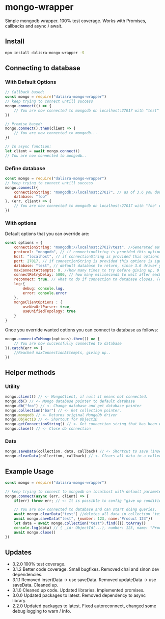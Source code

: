 # mongo-wrapper
Simple mongodb wrapper.
100% test coverage.
Works with Promises, callbacks and async / await.

## Install

```bash
npm install dalisra-mongo-wrapper -S
```

## Connecting to database

### With Default Options

```javascript
// Callback based:
const mongo = require("dalisra-mongo-wrapper")
// keep trying to connect untill success
mongo.connect(() => {
    // You are now connected to mongodb on localhost:27017 with "test" database as default
})

// Promise based:
mongo.connect().then(client => {
    // You are now connected to mongodb...
})

// In async function:
let client = await mongo.connect()
// You are now connected to mongodb..
```

### Define database

```javascript
const mongo = require("dalisra-mongo-wrapper")
// keep trying to connect untill success
mongo.connect({
    connectionString: "mongodb://localhost:27017", // as of 3.6 you dont need to provide database in connection string
    database: "foo"
}, (err, client) => {
    // You are now connected to mongodb on localhost:27017 with "foo" database as default
})
```

### With options

Default options that you can override are:
```javascript
const options = {
    connectionString: "mongodb://localhost:27017/test", //Generated automatically if not specified.
    protocol: "mongodb", // if connectionString is provided this options is ignored
    host: "localhost", // if connectionString is provided this options is ignored
    port: 27017, // if connectionString is provided this options is ignored
    database: "test", // default database to return, since 3.6 driver you can change database
    maxConnectAttempts: 0, //how many times to try before giving up, 0 = never giveup.
    connectRetryDelay: 5000, // how many miliseconds to wait after each failed attempt to connect
    reconnect: true, // what to do if connection to database closes. (on "disconnect" event)
    log:{
        debug: console.log,
        error: console.error
    },
    mongoClientOptions : {
        useNewUrlParser: true,
        useUnifiedTopology: true
    }
}
```
Once you override wanted options you can connect to database as follows:

```javascript
mongo.connectoToMongo(options).then(() => {
    // You are now successfully connected to database
}).catch(err => {
    //Reached maxConnectionAttempts, giving up..
})
```

## Helper methods

### Utility
```javascript
mongo.client() // <- MongoClient, if null it means not connected.
mongo.db() // <- Mongo database pointer to default database
mongo.db("foo") // <- Change database and get database pointer
mongo.collection("bar") // <- Get collection pointer.
mongo.mongodb // <- Returns original MongoDb driver
mongo.ObjectID // <- Shortcut for ObjectID
mongo.getConnectionString() // <- Get connection string that has been used
mongo.close() // <- Close db connection
```

### Data
```javascript
mongo.saveData(collection, data, callback) // <- Shortcut to save (insert or update) data to database (uses bulkWrite for arrays of data)
mongo.clearData(collection, callback) // <- Clears all data in a collection
```

## Example Usage
```javascript
const mongo = require("dalisra-mongo-wrapper")

// keep trying to connect to mongodb on localhost with default parameters untill success
mongo.connect(async (err, client) => {
    if(err) throw err; // <- It is possible to config "give up conditions".

    // You are now connected to database and can start doing queries.
    await mongo.clearData("test") //deletes all data in collection "test".
    await mongo.saveData("test", {number: 123, name:"Product 123"})
    let data = await mongo.collection("test").find({}).toArray()
    console.log(data) // { _id: ObjectId(...), number: 123, name: "Product 123"}
    await mongo.close()
})
```

## Updates
* 3.2.0
    100% test coverage.
* 3.1.2
    Better code coverage.
    Small bugfixes.
    Removed chai and sinon dev dependencies.
* 3.1.1
    Removed insertData -> use saveData.
    Removed updateData -> use saveData.
    Cleaned up.
* 3.1.0
    Cleaned up code.
    Updated libraries.
    Implemented promises.
* 3.0.0
    Updated packages to latest. Removed dependency to async library.
* 2.2.0
    Updated packages to latest.
    Fixed autoreconnect, changed some debug logging to warn / info.
